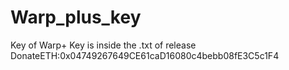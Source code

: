 # Warp_plus_key
Key of Warp+
Key is inside the .txt of release
DonateETH:0x04749267649CE61caD16080c4bebb08fE3C5c1F4
